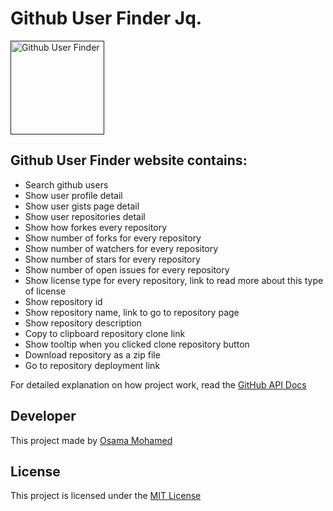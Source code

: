 # Github User Finder Jq.


[<img src="https://github.com/fluidicon.png" width="150" title="Github User Finder" >]()


## Github User Finder website contains:
* Search github users
* Show user profile detail
* Show user gists page detail
* Show user repositories detail
* Show how forkes every repository
* Show number of forks for every repository
* Show number of watchers for every repository
* Show number of stars for every repository
* Show number of open issues for every repository
* Show license type for every repository, link to read more about this type of license
* Show repository id
* Show repository name, link to go to repository page
* Show repository description
* Copy to clipboard repository clone link
* Show tooltip when you clicked clone repository button
* Download repository as a zip file
* Go to repository deployment link


For detailed explanation on how project work, read the [GitHub API Docs](https://developer.github.com/v3)

## Developer
This project made by [Osama Mohamed](https://www.facebook.com/osama.mohamed.ms)

## License
This project is licensed under the [MIT License](https://opensource.org/licenses/MIT)
